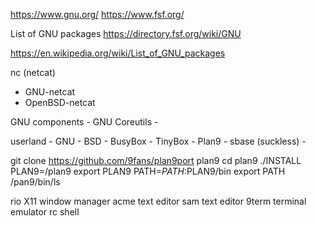 https://www.gnu.org/
https://www.fsf.org/


List of GNU packages
https://directory.fsf.org/wiki/GNU



https://en.wikipedia.org/wiki/List_of_GNU_packages

nc (netcat)

- GNU-netcat
- OpenBSD-netcat




GNU components
    - GNU Coreutils
    - 


userland
    - GNU
    - BSD
    - BusyBox
    - TinyBox
    - Plan9
    - sbase (suckless)
    - 



git clone https://github.com/9fans/plan9port plan9
cd plan9
./INSTALL
        PLAN9=/plan9 export PLAN9
        PATH=$PATH:$PLAN9/bin export PATH
/pan9/bin/ls


rio X11 window manager
acme text editor
sam text editor
9term terminal emulator
rc shell
